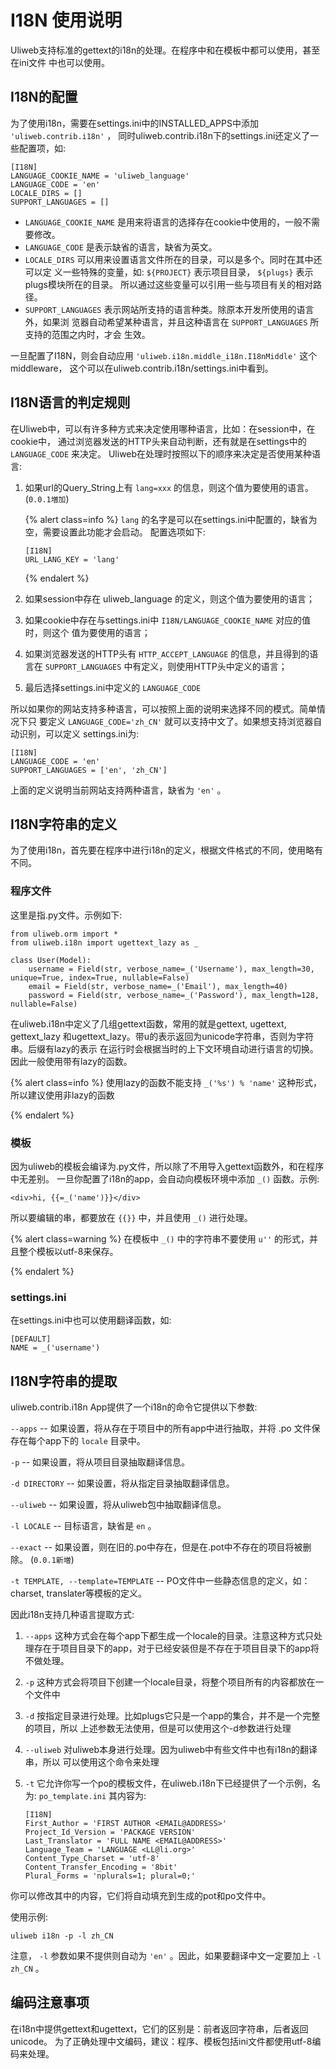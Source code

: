 # I18N 使用说明

Uliweb支持标准的gettext的i18n的处理。在程序中和在模板中都可以使用，甚至在ini文件
中也可以使用。


## I18N的配置

为了使用i18n，需要在settings.ini中的INSTALLED_APPS中添加 `'uliweb.contrib.i18n'` ，
同时uliweb.contrib.i18n下的settings.ini还定义了一些配置项，如:


```
[I18N]
LANGUAGE_COOKIE_NAME = 'uliweb_language'
LANGUAGE_CODE = 'en'
LOCALE_DIRS = []
SUPPORT_LANGUAGES = []
```


* `LANGUAGE_COOKIE_NAME` 是用来将语言的选择存在cookie中使用的，一般不需要修改。
* `LANGUAGE_CODE` 是表示缺省的语言，缺省为英文。
* `LOCALE_DIRS` 可以用来设置语言文件所在的目录，可以是多个。同时在其中还可以定
    义一些特殊的变量，如: `${PROJECT}` 表示项目目录， `${plugs}` 表示plugs模块所在的目录。
    所以通过这些变量可以引用一些与项目有关的相对路径。
* `SUPPORT_LANGUAGES` 表示网站所支持的语言种类。除原本开发所使用的语言外，如果浏
    览器自动希望某种语言，并且这种语言在 `SUPPORT_LANGUAGES` 所支持的范围之内时，才会
    生效。

一旦配置了I18N，则会自动应用 `'uliweb.i18n.middle_i18n.I18nMiddle'` 这个middleware，
这个可以在uliweb.contrib.i18n/settings.ini中看到。


## I18N语言的判定规则

在Uliweb中，可以有许多种方式来决定使用哪种语言，比如：在session中，在cookie中，
通过浏览器发送的HTTP头来自动判断，还有就是在settings中的 `LANGUAGE_CODE` 来决定。
Uliweb在处理时按照以下的顺序来决定是否使用某种语言:


1. 如果url的Query_String上有 `lang=xxx` 的信息，则这个值为要使用的语言。 (`0.0.1増加`)

    {% alert class=info %}
`lang` 的名字是可以在settings.ini中配置的，缺省为空，需要设置此功能才会启动。
    配置选项如下:

    ```
    [I18N]
    URL_LANG_KEY = 'lang'
    ```

    {% endalert %}
1. 如果session中存在 uliweb_language 的定义，则这个值为要使用的语言；
1. 如果cookie中存在与settings.ini中 `I18N/LANGUAGE_COOKIE_NAME` 对应的值时，则这个
    值为要使用的语言；
1. 如果浏览器发送的HTTP头有 `HTTP_ACCEPT_LANGUAGE` 的信息，并且得到的语言在
    `SUPPORT_LANGUAGES` 中有定义，则使用HTTP头中定义的语言；
1. 最后选择settings.ini中定义的 `LANGUAGE_CODE`

所以如果你的网站支持多种语言，可以按照上面的说明来选择不同的模式。简单情况下只
要定义 `LANGUAGE_CODE='zh_CN'` 就可以支持中文了。如果想支持浏览器自动识别，可以定义
settings.ini为:


```
[I18N]
LANGUAGE_CODE = 'en'
SUPPORT_LANGUAGES = ['en', 'zh_CN']
```

上面的定义说明当前网站支持两种语言，缺省为 `'en'` 。


## I18N字符串的定义

为了使用i18n，首先要在程序中进行i18n的定义，根据文件格式的不同，使用略有不同。


### 程序文件

这里是指.py文件。示例如下:


```
from uliweb.orm import *
from uliweb.i18n import ugettext_lazy as _

class User(Model):
    username = Field(str, verbose_name=_('Username'), max_length=30, unique=True, index=True, nullable=False)
    email = Field(str, verbose_name=_('Email'), max_length=40)
    password = Field(str, verbose_name=_('Password'), max_length=128, nullable=False)
```

在uliweb.i18n中定义了几组gettext函数，常用的就是gettext, ugettext, gettext_lazy
和ugettext_lazy。带u的表示返回为unicode字符串，否则为字符串。后缀有lazy的表示
在运行时会根据当时的上下文环境自动进行语言的切换。因此一般使用带有lazy的函数。


{% alert class=info %}
使用lazy的函数不能支持 `_('%s') % 'name'` 这种形式，所以建议使用非lazy的函数

{% endalert %}

### 模板

因为uliweb的模板会编译为.py文件，所以除了不用导入gettext函数外，和在程序中无差别。
一旦你配置了i18n的app，会自动向模板环境中添加 `_()` 函数。示例:


```
<div>hi, {{=_('name')}}</div>
```

所以要编辑的串，都要放在 `{{}}` 中，并且使用 `_()` 进行处理。


{% alert class=warning %}
在模板中 `_()` 中的字符串不要使用 `u''` 的形式，并且整个模板以utf-8来保存。

{% endalert %}

### settings.ini

在settings.ini中也可以使用翻译函数，如:


```
[DEFAULT]
NAME = _('username')
```


## I18N字符串的提取

uliweb.contrib.i18n App提供了一个i18n的命令它提供以下参数:


`--apps` --
    如果设置，将从存在于项目中的所有app中进行抽取，并将 .po 文件保存在每个app下的 `locale` 目录中。

`-p` --
    如果设置，将从项目目录抽取翻译信息。

`-d DIRECTORY` --
    如果设置，将从指定目录抽取翻译信息。

`--uliweb` --
    如果设置，将从uliweb包中抽取翻译信息。

`-l LOCALE` --
    目标语言，缺省是 `en` 。

`--exact` --
    如果设置，则在旧的.po中存在，但是在.pot中不存在的项目将被删除。 (`0.0.1新増`)

`-t TEMPLATE, --template=TEMPLATE` --
    PO文件中一些静态信息的定义，如：charset, translater等模板的定义。


因此i18n支持几种语言提取方式:


1. `--apps` 这种方式会在每个app下都生成一个locale的目录。注意这种方式只处理存在于项目目录下的app，对于已经安装但是不存在于项目目录下的app将不做处理。
1. `-p` 这种方式会将项目下创建一个locale目录，将整个项目所有的内容都放在一个文件中
1. `-d` 按指定目录进行处理。比如plugs它只是一个app的集合，并不是一个完整的项目，所以
    上述参数无法使用，但是可以使用这个-d参数进行处理
1. `--uliweb` 对uliweb本身进行处理。因为uliweb中有些文件中也有i18n的翻译串，所以
    可以使用这个命令来处理
1. `-t` 它允许你写一个po的模板文件，在uliweb.i18n下已经提供了一个示例，名为: `po_template.ini`
    其内容为:

    ```
    [I18N]
    First_Author = 'FIRST AUTHOR <EMAIL@ADDRESS>'
    Project_Id_Version = 'PACKAGE VERSION'
    Last_Translator = 'FULL NAME <EMAIL@ADDRESS>'
    Language_Team = 'LANGUAGE <LL@li.org>'
    Content_Type_Charset = 'utf-8'
    Content_Transfer_Encoding = '8bit'
    Plural_Forms = 'nplurals=1; plural=0;'
    ```

你可以修改其中的内容，它们将自动填充到生成的pot和po文件中。

使用示例:


```
uliweb i18n -p -l zh_CN
```

注意， `-l` 参数如果不提供则自动为 `'en'` 。因此，如果要翻译中文一定要加上 `-l zh_CN` 。


## 编码注意事项

在i18n中提供gettext和ugettext，它们的区别是：前者返回字符串，后者返回unicode。
为了正确处理中文编码，建议：程序、模板包括ini文件都使用utf-8编码来处理。

